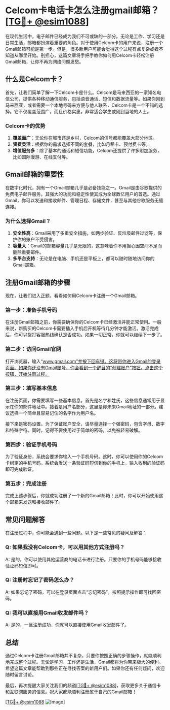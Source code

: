 # Celcom卡电话卡怎么注册gmail邮箱？[[TG💪+ @esim1088](https://t.me/s/esim1088)]

在现代生活中，电子邮件已经成为我们不可或缺的一部分。无论是工作、学习还是日常生活，邮箱都扮演着重要的角色。对于使用Celcom卡的用户来说，注册一个Gmail邮箱可能是第一步。但是，很多新用户可能会觉得这个过程有点复杂或者不知道从哪里开始。别担心，这篇文章将手把手教你如何用Celcom卡轻松注册Gmail邮箱，让你不再为网络问题发愁。

## 什么是Celcom卡？

首先，让我们简单了解一下Celcom卡是什么。Celcom是马来西亚的一家知名电信公司，提供各种移动通信服务，包括语音通话、短信和数据流量等。如果你刚到马来西亚，或者需要一个本地号码来方便与他人联系，Celcom卡是一个不错的选择。它不仅覆盖范围广，而且价格实惠，非常适合学生或刚到当地的人士。

### Celcom卡的优势

1. **覆盖面广**：无论你在城市还是乡村，Celcom的信号都能覆盖大部分地区。
2. **资费灵活**：根据你的需求选择不同的套餐，比如月租卡、预付费卡等。
3. **增值服务多**：除了基本的通话和短信功能，Celcom还提供了许多附加服务，比如国际漫游、在线支付等。

## Gmail邮箱的重要性

在数字化时代，拥有一个Gmail邮箱几乎是必备技能之一。Gmail是由谷歌提供的免费电子邮件服务，其强大的功能和稳定性使其成为全球数亿用户的首选。通过Gmail，你可以发送和接收邮件、管理日程、存储文件，甚至与其他谷歌服务无缝连接。

### 为什么选择Gmail？

1. **安全性高**：Gmail采用了多重安全措施，如两步验证、反垃圾邮件过滤等，保护你的账户不受侵害。
2. **容量大**：Gmail的邮箱容量几乎是无限的，这意味着你不用担心因空间不足而删除重要邮件。
3. **多平台支持**：无论是在电脑、手机还是平板上，都可以随时随地访问你的Gmail邮箱。

## 注册Gmail邮箱的步骤

现在，让我们进入正题，看看如何用Celcom卡注册一个Gmail邮箱。

### 第一步：准备手机号码

在注册Gmail邮箱之前，你需要确保你的Celcom卡已经激活并能正常使用。一般来说，新购买的Celcom卡需要插入手机后开机等待几分钟才能激活。激活完成后，你可以拨打客服热线确认是否成功。如果一切正常，你就可以继续下一步了。

### 第二步：访问Gmail官网

打开浏览器，输入“www.gmail.com”并按下回车键。这将带你进入Gmail的登录页面。如果你还没有Gmail账号，你会看到一个醒目的“创建账户”按钮。点击这个按钮，开始注册过程。

### 第三步：填写基本信息

在注册页面，你需要填写一些基本信息。首先是名字和姓氏，这些信息通常用于显示在你的邮件地址中。接着是用户名部分，这里是你未来Gmail地址的一部分。建议选择一个简单且容易记住的名字作为用户名。

接下来是密码设置。为了保证账户安全，请尽量选择一个强密码，包含字母、数字和特殊字符。同时，记得不要使用过于简单的密码，以免被轻易破解。

### 第四步：验证手机号码

为了验证身份，系统会要求你输入一个手机号码。这时，你可以使用你的Celcom卡绑定的手机号码。系统会发送一条验证码短信到你的手机上，输入收到的验证码即可完成验证。

### 第五步：完成注册

完成上述步骤后，你就成功注册了一个新的Gmail邮箱！此时，你可以开始使用这个邮箱来发送和接收邮件了。

## 常见问题解答

在注册过程中，你可能会遇到一些问题。以下是一些常见的疑问及解答：

### Q: 如果我没有Celcom卡，可以用其他方式注册吗？
A: 是的，你可以使用其他运营商的电话卡进行注册。只要你的手机号码能够接收验证码短信即可。

### Q: 注册时忘记了密码怎么办？
A: 如果忘记了密码，可以在登录页面点击“忘记密码”，按照提示操作即可找回密码。

### Q: 我可以直接用Gmail收发邮件吗？
A: 是的，一旦注册成功，你就可以直接使用Gmail收发邮件了。

## 总结

通过Celcom卡注册Gmail邮箱并不复杂，只要你按照正确的步骤操作，就能顺利地完成整个过程。无论是学习、工作还是生活，Gmail都将为你带来极大的便利。希望这篇文章能帮助到那些正在寻找答案的新用户们。如果你还有任何疑问，欢迎随时留言讨论。

最后，再次提醒大家关注我们的频道[[TG💪+ @esim1088](https://t.me/s/esim1088)]，获取更多关于通信卡和互联网服务的信息。祝大家都能顺利注册属于自己的Gmail邮箱！

[[TG💪+ @esim1088](https://t.me/s/esim1088) ![Image](https://i.postimg.cc/4NQfJmqS/Snipaste-2025-05-13-00-14-12.png)]